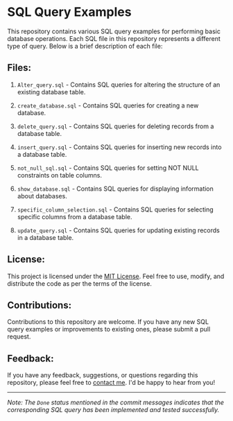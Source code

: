 # SQL Query Examples

This repository contains various SQL query examples for performing basic database operations. Each SQL file in this repository represents a different type of query. Below is a brief description of each file:

## Files:

1. `Alter_query.sql` - Contains SQL queries for altering the structure of an existing database table.

2. `create_database.sql` - Contains SQL queries for creating a new database.

3. `delete_query.sql` - Contains SQL queries for deleting records from a database table.

4. `insert_query.sql` - Contains SQL queries for inserting new records into a database table.

5. `not_null_sql.sql` - Contains SQL queries for setting NOT NULL constraints on table columns.

6. `show_database.sql` - Contains SQL queries for displaying information about databases.

7. `specific_column_selection.sql` - Contains SQL queries for selecting specific columns from a database table.

8. `update_query.sql` - Contains SQL queries for updating existing records in a database table.


## License:

This project is licensed under the [MIT License](LICENSE). Feel free to use, modify, and distribute the code as per the terms of the license.

## Contributions:

Contributions to this repository are welcome. If you have any new SQL query examples or improvements to existing ones, please submit a pull request.

## Feedback:

If you have any feedback, suggestions, or questions regarding this repository, please feel free to [contact me](https://github.com/atharvnaik07). I'd be happy to hear from you!

---

*Note: The `Done` status mentioned in the commit messages indicates that the corresponding SQL query has been implemented and tested successfully.*
